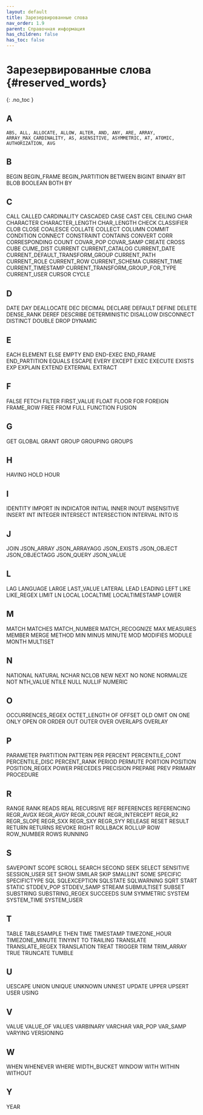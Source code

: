 ```yaml
---
layout: default
title: Зарезервированные слова
nav_order: 1.9
parent: Справочная информация
has_children: false
has_toc: false
---
```


# Зарезервированные слова {#reserved_words}
{: .no_toc }

## A

`ABS, ALL, ALLOCATE, ALLOW, ALTER, AND, ANY, ARE, ARRAY, ARRAY_MAX_CARDINALITY, AS, ASENSITIVE, ASYMMETRIC, AT, ATOMIC, AUTHORIZATION, AVG`

## B

BEGIN
BEGIN_FRAME
BEGIN_PARTITION
BETWEEN
BIGINT
BINARY
BIT
BLOB
BOOLEAN
BOTH
BY

## C

CALL
CALLED
CARDINALITY
CASCADED
CASE
CAST
CEIL
CEILING
CHAR
CHARACTER
CHARACTER_LENGTH
CHAR_LENGTH
CHECK
CLASSIFIER
CLOB
CLOSE
COALESCE
COLLATE
COLLECT
COLUMN
COMMIT
CONDITION
CONNECT
CONSTRAINT
CONTAINS
CONVERT
CORR
CORRESPONDING
COUNT
COVAR_POP
COVAR_SAMP
CREATE
CROSS
CUBE
CUME_DIST
CURRENT
CURRENT_CATALOG
CURRENT_DATE
CURRENT_DEFAULT_TRANSFORM_GROUP
CURRENT_PATH
CURRENT_ROLE
CURRENT_ROW
CURRENT_SCHEMA
CURRENT_TIME
CURRENT_TIMESTAMP
CURRENT_TRANSFORM_GROUP_FOR_TYPE
CURRENT_USER
CURSOR
CYCLE

## D

DATE
DAY
DEALLOCATE
DEC
DECIMAL
DECLARE
DEFAULT
DEFINE
DELETE
DENSE_RANK
DEREF
DESCRIBE
DETERMINISTIC
DISALLOW
DISCONNECT
DISTINCT
DOUBLE
DROP
DYNAMIC

## E

EACH
ELEMENT
ELSE
EMPTY
END
END-EXEC
END_FRAME
END_PARTITION
EQUALS
ESCAPE
EVERY
EXCEPT
EXEC
EXECUTE
EXISTS
EXP
EXPLAIN
EXTEND
EXTERNAL
EXTRACT

## F

FALSE
FETCH
FILTER
FIRST_VALUE
FLOAT
FLOOR
FOR
FOREIGN
FRAME_ROW
FREE
FROM
FULL
FUNCTION
FUSION

## G

GET
GLOBAL
GRANT
GROUP
GROUPING
GROUPS

## H

HAVING
HOLD
HOUR

## I

IDENTITY
IMPORT
IN
INDICATOR
INITIAL
INNER
INOUT
INSENSITIVE
INSERT
INT
INTEGER
INTERSECT
INTERSECTION
INTERVAL
INTO
IS

## J

JOIN
JSON_ARRAY
JSON_ARRAYAGG
JSON_EXISTS
JSON_OBJECT
JSON_OBJECTAGG
JSON_QUERY
JSON_VALUE

## L

LAG
LANGUAGE
LARGE
LAST_VALUE
LATERAL
LEAD
LEADING
LEFT
LIKE
LIKE_REGEX
LIMIT
LN
LOCAL
LOCALTIME
LOCALTIMESTAMP
LOWER

## M

MATCH
MATCHES
MATCH_NUMBER
MATCH_RECOGNIZE
MAX
MEASURES
MEMBER
MERGE
METHOD
MIN
MINUS
MINUTE
MOD
MODIFIES
MODULE
MONTH
MULTISET

## N

NATIONAL
NATURAL
NCHAR
NCLOB
NEW
NEXT
NO
NONE
NORMALIZE
NOT
NTH_VALUE
NTILE
NULL
NULLIF
NUMERIC

## O

OCCURRENCES_REGEX
OCTET_LENGTH
OF
OFFSET
OLD
OMIT
ON
ONE
ONLY
OPEN
OR
ORDER
OUT
OUTER
OVER
OVERLAPS
OVERLAY

## P

PARAMETER
PARTITION
PATTERN
PER
PERCENT
PERCENTILE_CONT
PERCENTILE_DISC
PERCENT_RANK
PERIOD
PERMUTE
PORTION
POSITION
POSITION_REGEX
POWER
PRECEDES
PRECISION
PREPARE
PREV
PRIMARY
PROCEDURE

## R

RANGE
RANK
READS
REAL
RECURSIVE
REF
REFERENCES
REFERENCING
REGR_AVGX
REGR_AVGY
REGR_COUNT
REGR_INTERCEPT
REGR_R2
REGR_SLOPE
REGR_SXX
REGR_SXY
REGR_SYY
RELEASE
RESET
RESULT
RETURN
RETURNS
REVOKE
RIGHT
ROLLBACK
ROLLUP
ROW
ROW_NUMBER
ROWS
RUNNING

## S

SAVEPOINT
SCOPE
SCROLL
SEARCH
SECOND
SEEK
SELECT
SENSITIVE
SESSION_USER
SET
SHOW
SIMILAR
SKIP
SMALLINT
SOME
SPECIFIC
SPECIFICTYPE
SQL
SQLEXCEPTION
SQLSTATE
SQLWARNING
SQRT
START
STATIC
STDDEV_POP
STDDEV_SAMP
STREAM
SUBMULTISET
SUBSET
SUBSTRING
SUBSTRING_REGEX
SUCCEEDS
SUM
SYMMETRIC
SYSTEM
SYSTEM_TIME
SYSTEM_USER

## T

TABLE
TABLESAMPLE
THEN
TIME
TIMESTAMP
TIMEZONE_HOUR
TIMEZONE_MINUTE
TINYINT
TO
TRAILING
TRANSLATE
TRANSLATE_REGEX
TRANSLATION
TREAT
TRIGGER
TRIM
TRIM_ARRAY
TRUE
TRUNCATE
TUMBLE

## U

UESCAPE
UNION
UNIQUE
UNKNOWN
UNNEST
UPDATE
UPPER
UPSERT
USER
USING

## V

VALUE
VALUE_OF
VALUES
VARBINARY
VARCHAR
VAR_POP
VAR_SAMP
VARYING
VERSIONING

## W

WHEN
WHENEVER
WHERE
WIDTH_BUCKET
WINDOW
WITH
WITHIN
WITHOUT

## Y

YEAR
